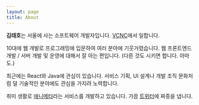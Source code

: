 ```yaml
---
layout: page
title: About
---
```


**김태호**는 서울에 사는 소프트웨어 개발자입니다. [VCNC](http://vcnc.co.kr/)에서 일합니다.

10대에 웹 개발로 프로그래밍에 입문하여 여러 분야에 기웃거렸습니다. 웹 프론트엔드 개발 / 서버 개발 및 운영에 대해서 잘 아는 편입니다. (다른 것도 시키면 합니다. 아마도.)

최근에는 React와 Java에 관심이 있습니다. 서비스 기획, UI 설계나 개발 조직 문화처럼 덜 기술적인 분야에도 관심을 가지려 노력합니다.

취미 생활로 [애니메타](https://animeta.net/)라는 서비스를 개발하고 있습니다. 가끔 [트위터](https://twitter.com/needkoolquality)에 짜증을 냅니다.
